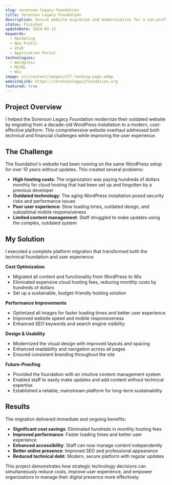 ```yaml
---
slug: sorenson-legacy-foundation
title: Sorenson Legacy Foundation
description: Secure website migration and modernization for a non-profit organization.
status: Finished
updateDate: 2024-03-12
keywords:
  - Marketing
  - Non Profit
  - Utah
  - Application Portal
technologies:
  - Wordpress
  - MySQL
  - Wix
image: src/content/images/slf-landing-page.webp
websiteLink: https://sorensonlegacyfoundation.org
featured: true
---
```


## Project Overview

I helped the Sorenson Legacy Foundation modernize their outdated website by migrating from a decade-old WordPress installation to a modern, cost-effective platform. This comprehensive website overhaul addressed both technical and financial challenges while improving the user experience.

## The Challenge

The foundation's website had been running on the same WordPress setup for over 10 years without updates. This created several problems:

- **High hosting costs**: The organization was paying hundreds of dollars monthly for cloud hosting that had been set up and forgotten by a previous developer
- **Outdated technology**: The aging WordPress installation posed security risks and performance issues
- **Poor user experience**: Slow loading times, outdated design, and suboptimal mobile responsiveness
- **Limited content management**: Staff struggled to make updates using the complex, outdated system

## My Solution

I executed a complete platform migration that transformed both the technical foundation and user experience:

**Cost Optimization**
- Migrated all content and functionality from WordPress to Wix
- Eliminated expensive cloud hosting fees, reducing monthly costs by hundreds of dollars
- Set up a sustainable, budget-friendly hosting solution

**Performance Improvements**
- Optimized all images for faster loading times and better user experience
- Improved website speed and mobile responsiveness
- Enhanced SEO keywords and search engine visibility

**Design & Usability**
- Modernized the visual design with improved layouts and spacing
- Enhanced readability and navigation across all pages
- Ensured consistent branding throughout the site

**Future-Proofing**
- Provided the foundation with an intuitive content management system
- Enabled staff to easily make updates and add content without technical expertise
- Established a reliable, mainstream platform for long-term sustainability

## Results

The migration delivered immediate and ongoing benefits:

- **Significant cost savings**: Eliminated hundreds in monthly hosting fees
- **Improved performance**: Faster loading times and better user experience
- **Enhanced accessibility**: Staff can now manage content independently
- **Better online presence**: Improved SEO and professional appearance
- **Reduced technical debt**: Modern, secure platform with regular updates

This project demonstrates how strategic technology decisions can simultaneously reduce costs, improve user experience, and empower organizations to manage their digital presence more effectively.